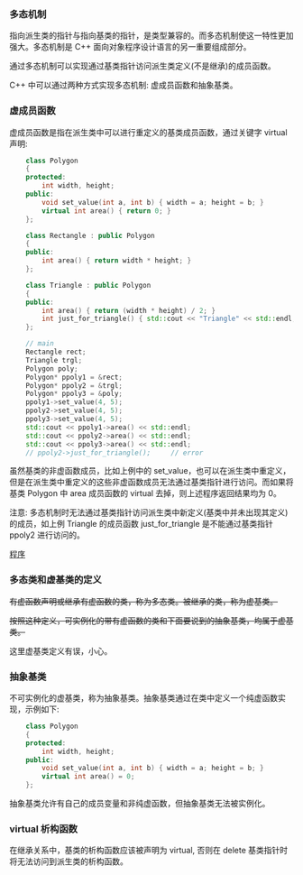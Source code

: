 
### 多态机制

指向派生类的指针与指向基类的指针，是类型兼容的。而多态机制使这一特性更加强大。多态机制是 C++ 面向对象程序设计语言的另一重要组成部分。

通过多态机制可以实现通过基类指针访问派生类定义(不是继承)的成员函数。

C++ 中可以通过两种方式实现多态机制: 虚成员函数和抽象基类。


### 虚成员函数

虚成员函数是指在派生类中可以进行重定义的基类成员函数，通过关键字 virtual 声明:
```c++
    class Polygon
    {
    protected:
        int width, height;
    public:
        void set_value(int a, int b) { width = a; height = b; }
        virtual int area() { return 0; }
    };

    class Rectangle : public Polygon
    {
    public:
        int area() { return width * height; }
    };

    class Triangle : public Polygon
    {
    public:
        int area() { return (width * height) / 2; }
        int just_for_triangle() { std::cout << "Triangle" << std::endl; }
    };

    // main
    Rectangle rect;
    Triangle trgl;
    Polygon poly;
    Polygon* ppoly1 = &rect;
    Polygon* ppoly2 = &trgl;
    Polygon* ppoly3 = &poly;
    ppoly1->set_value(4, 5);
    ppoly2->set_value(4, 5);
    ppoly3->set_value(4, 5);
    std::cout << ppoly1->area() << std::endl;
    std::cout << ppoly2->area() << std::endl;
    std::cout << ppoly3->area() << std::endl;
    // ppoly2->just_for_triangle();     // error
```

虽然基类的非虚函数成员，比如上例中的 set_value，也可以在派生类中重定义，但是在派生类中重定义的这些非虚函数成员无法通过基类指针进行访问。而如果将基类 Polygon 中 area 成员函数的 virtual 去掉，则上述程序返回结果均为 0。

注意: 多态机制时无法通过基类指针访问派生类中新定义(基类中并未出现其定义)的成员，如上例 Triangle 的成员函数 just_for_triangle 是不能通过基类指针 ppoly2 进行访问的。

[程序](t/09_virtual_member_func.cpp)


### 多态类和虚基类的定义

~~有虚函数声明或继承有虚函数的类，称为多态类。被继承的类，称为虚基类。~~

~~按照这种定义，可实例化的带有虚函数的类和下面要说到的抽象基类，均属于虚基类。~~

这里虚基类定义有误，小心。


### 抽象基类

不可实例化的虚基类，称为抽象基类。抽象基类通过在类中定义一个纯虚函数实现，示例如下:
```c++
    class Polygon
    {
    protected:
        int width, height;
    public:
        void set_value(int a, int b) { width = a; height = b; }
        virtual int area() = 0;
    };
```
抽象基类允许有自己的成员变量和非纯虚函数，但抽象基类无法被实例化。


### virtual 析构函数

在继承关系中，基类的析构函数应该被声明为 virtual, 否则在 delete 基类指针时将无法访问到派生类的析构函数。

